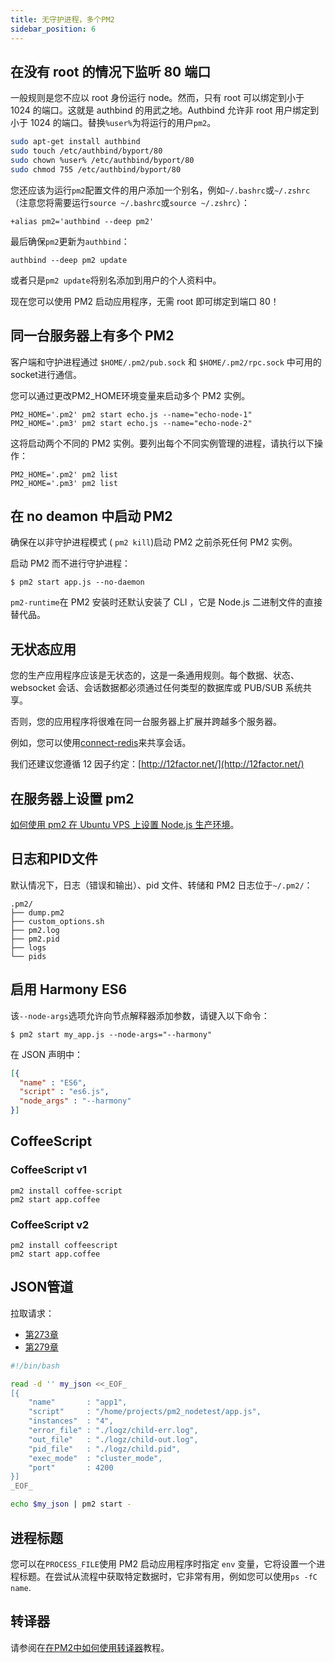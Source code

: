 ```yaml
---
title: 无守护进程，多个PM2
sidebar_position: 6
---
```


## 在没有 root 的情况下监听 80 端口

一般规则是您不应以 root 身份运行 node。然而，只有 root 可以绑定到小于 1024 的端口。这就是 authbind 的用武之地。Authbind 允许非 root 用户绑定到小于 1024 的端口。替换`%user%`为将运行的用户`pm2`。

```bash
sudo apt-get install authbind
sudo touch /etc/authbind/byport/80
sudo chown %user% /etc/authbind/byport/80
sudo chmod 755 /etc/authbind/byport/80
```

您还应该为运行`pm2`配置文件的用户添加一个别名，例如`~/.bashrc`或`~/.zshrc`（注意您将需要运行`source ~/.bashrc`或`source ~/.zshrc`）：

```
+alias pm2='authbind --deep pm2'
```

最后确保`pm2`更新为`authbind`：

```
authbind --deep pm2 update
```

或者只是`pm2 update`将别名添加到用户的个人资料中。

现在您可以使用 PM2 启动应用程序，无需 root 即可绑定到端口 80！

## 同一台服务器上有多个 PM2

客户端和守护进程通过 `$HOME/.pm2/pub.sock` 和 `$HOME/.pm2/rpc.sock` 中可用的socket进行通信。

您可以通过更改PM2_HOME环境变量来启动多个 PM2 实例。

```
PM2_HOME='.pm2' pm2 start echo.js --name="echo-node-1"
PM2_HOME='.pm3' pm2 start echo.js --name="echo-node-2"
```

这将启动两个不同的 PM2 实例。要列出每个不同实例管理的进程，请执行以下操作：

```
PM2_HOME='.pm2' pm2 list
PM2_HOME='.pm3' pm2 list
```

## 在 no deamon 中启动 PM2

确保在以非守护进程模式 ( `pm2 kill`)启动 PM2 之前杀死任何 PM2 实例。

启动 PM2 而不进行守护进程：

```
$ pm2 start app.js --no-daemon
```

`pm2-runtime`在 PM2 安装时还默认安装了 CLI ，它是 Node.js 二进制文件的直接替代品。

## 无状态应用

您的生产应用程序应该是无状态的，这是一条通用规则。每个数据、状态、websocket 会话、会话数据都必须通过任何类型的数据库或 PUB/SUB 系统共享。

否则，您的应用程序将很难在同一台服务器上扩展并跨越多个服务器。

例如，您可以使用[connect-redis](https://github.com/visionmedia/connect-redis)来共享会话。

我们还建议您遵循 12 因子约定：[http://12factor.net/](http://12factor.net/)

## 在服务器上设置 pm2

[如何使用 pm2 在 Ubuntu VPS 上设置 Node.js 生产环境](https://www.digitalocean.com/community/articles/how-to-use-pm2-to-setup-a-node-js-production-environment-on-an-ubuntu-vps)。

## 日志和PID文件

默认情况下，日志（错误和输出）、pid 文件、转储和 PM2 日志位于`~/.pm2/`：

```
.pm2/
├── dump.pm2
├── custom_options.sh
├── pm2.log
├── pm2.pid
├── logs
└── pids
```

## 启用 Harmony ES6

该`--node-args`选项允许向节点解释器添加参数，请键入以下命令：

```
$ pm2 start my_app.js --node-args="--harmony"
```

在 JSON 声明中：

```json
[{
  "name" : "ES6",
  "script" : "es6.js",
  "node_args" : "--harmony"
}]
```

## CoffeeScript

### CoffeeScript v1

```
pm2 install coffee-script 
pm2 start app.coffee
```

### CoffeeScript v2

```
pm2 install coffeescript
pm2 start app.coffee
```

## JSON管道

拉取请求：

- [第273章](https://github.com/Unitech/pm2/pull/273)
- [第279章](https://github.com/Unitech/pm2/pull/279)

```bash
#!/bin/bash

read -d '' my_json <<_EOF_
[{
    "name"       : "app1",
    "script"     : "/home/projects/pm2_nodetest/app.js",
    "instances"  : "4",
    "error_file" : "./logz/child-err.log",
    "out_file"   : "./logz/child-out.log",
    "pid_file"   : "./logz/child.pid",
    "exec_mode"  : "cluster_mode",
    "port"       : 4200
}]
_EOF_

echo $my_json | pm2 start -
```

## 进程标题

您可以在`PROCESS_FILE`使用 PM2 启动应用程序时指定 `env` 变量，它将设置一个进程标题。在尝试从流程中获取特定数据时，它非常有用，例如您可以使用`ps -fC name`.

## 转译器

请参阅在[在PM2中如何使用转译器](../integration/using-transpilers.md)教程。

